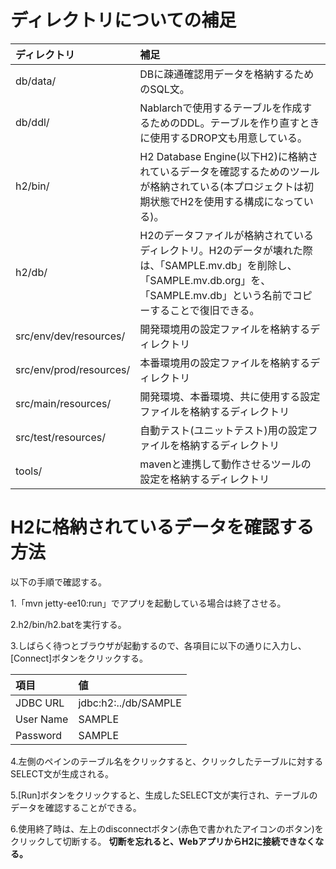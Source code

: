 # ディレクトリについての補足

| ディレクトリ               | 補足                                                                                                                                                                             |
|:---------------------------|:---------------------------------------------------------------------------------------------------------------------------------------------------------------------------------|
|db/data/                    |DBに疎通確認用データを格納するためのSQL文。                                                                                                                                       |
|db/ddl/                     |Nablarchで使用するテーブルを作成するためのDDL。テーブルを作り直すときに使用するDROP文も用意している。                                                                             |
|h2/bin/                     |H2 Database Engine(以下H2)に格納されているデータを確認するためのツールが格納されている(本プロジェクトは初期状態でH2を使用する構成になっている)。                                  |
|h2/db/                      |H2のデータファイルが格納されているディレクトリ。H2のデータが壊れた際は、「SAMPLE.mv.db」を削除し、「SAMPLE.mv.db.org」を、「SAMPLE.mv.db」という名前でコピーすることで復旧できる。|
|src/env/dev/resources/      |開発環境用の設定ファイルを格納するディレクトリ                                                                                                                                    |
|src/env/prod/resources/     |本番環境用の設定ファイルを格納するディレクトリ                                                                                                                                    |
|src/main/resources/         |開発環境、本番環境、共に使用する設定ファイルを格納するディレクトリ                                                                                                                |
|src/test/resources/         |自動テスト(ユニットテスト)用の設定ファイルを格納するディレクトリ                                                                                                                  |
|tools/                      |mavenと連携して動作させるツールの設定を格納するディレクトリ                                                                                                                       |


# H2に格納されているデータを確認する方法

以下の手順で確認する。

1.「mvn jetty-ee10:run」でアプリを起動している場合は終了させる。

2.h2/bin/h2.batを実行する。

3.しばらく待つとブラウザが起動するので、各項目に以下の通りに入力し、[Connect]ボタンをクリックする。

| 項目     | 値                  |
|:---------|:--------------------|
|JDBC URL  |jdbc:h2:../db/SAMPLE |
|User Name |SAMPLE               |
|Password  |SAMPLE               |

4.左側のペインのテーブル名をクリックすると、クリックしたテーブルに対するSELECT文が生成される。

5.[Run]ボタンをクリックすると、生成したSELECT文が実行され、テーブルのデータを確認することができる。

6.使用終了時は、左上のdisconnectボタン(赤色で書かれたアイコンのボタン)をクリックして切断する。
  **切断を忘れると、WebアプリからH2に接続できなくなる。**

